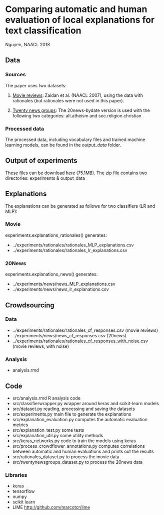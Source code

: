 # Comparing automatic and human evaluation of local explanations for text classification

Nguyen, NAACL 2018

## Data

### Sources

The paper uses two datasets:

1. [Movie reviews](http://www.cs.jhu.edu/~ozaidan/rationales/):
Zaidan et al. (NAACL 2007), using the data with rationales (but rationales were not used in this paper).

2. [Twenty news groups](http://qwone.com/~jason/20Newsgroups/):
The 20news-bydate version is used with the following two categories: alt.atheism and soc.religion.christian

### Processed data
The processed data, including vocabulary files and trained machine learning models, can be found in the *output_data* folder.

## Output of experiments
These files can be download [here](http://dongnguyen.nl/data/dataset-naacl2018-nguyen.zip) (75.1MB). The zip file contains two directories: experiments & output_data

## Explanations
The explanations can be generated as follows for two classifiers (LR and MLP):

### Movie

experiments.explanations_rationales() generates:

- ../experiments/rationales/rationales\_MLP\_explanations.csv
- ../experiments/rationales/rationales\_lr\_explanations.csv

### 20News
experiments.explanations_news() generates:

- ../experiments/news/news\_MLP\_explanations.csv
- ../experiments/news/news\_lr\_explanations.csv


## Crowdsourcing

### Data
- ../experiments/rationales/rationales\_cf\_responses.csv (movie reviews)
- ../experiments/news/news\_cf\_responses.csv (20news)
- ../experiments/rationales/rationales\_cf\_responses\_with\_noise.csv (movie reviews, with noise)

### Analysis
- analysis.rmd 

## Code

- src/analysis.rmd R analysis code
- src/classifierwrapper.py wrapper around keras and scikit-learn models
- src/dataset.py reading, processing and saving the datasets
- src/experiments.py main file to generate the explanations
- src/explanation_evaluation.py computes the automatic evaluation metrics
- src/explanation_test.py some tests
- src/explanation_util.py some utility methods
- src/keras_networks.py code to train the models using keras
- src/process\_crowdflower\_annotations.py computes correlations between automatic and human evaluations and prints out the results
- src/rationales_dataset.py to process the movie data
- src/twentynewsgroups_dataset.py to process the 20news data

### Libraries

- keras
- tensorflow
- numpy
- scikit learn
- LIME http://github.com/marcotcr/lime